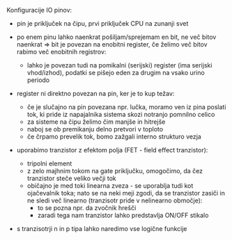 Konfiguracije IO pinov:
- pin je priključek na čipu, prvi priključek CPU na zunanji svet
- po enem pinu lahko naenkrat pošiljam/sprejemam en bit, ne več bitov naenkrat => bit je povezan na enobitni register, če želimo več bitov rabimo več enobitnih registrov:
	- lahko je povezan tudi na pomikalni (serijski) register (ima serijski vhod/izhod), podatki se pišejo eden za drugim na vsako urino periodo
- register ni direktno povezan na pin, ker je to kup težav:
	- če je slučajno na pin povezana npr. lučka, moramo ven iz pina poslati tok, ki pride iz napajalnika sistema skozi notranjo pomnilno celico
	- za sisteme na čipu želimo čim manjše in hitrejše
	- naboj se ob premikanju delno pretvori v toploto
	- če črpamo prevelik tok, bomo zažgali interno strukturo vezja
- uporabimo tranzistor z efektom polja (FET - field effect tranzistor):
	- tripolni element
	- z zelo majhnim tokom na gate priključku, omogočimo, da čez tranzistor steče veliko večji tok
	- običajno je med toki linearna zveza - se uporablja tudi kot ojačevalnik toka; nato se na neki meji zgodi, da se tranzistor zasiči in ne sledi več linearno (tranzisotr pride v nelinearno območje):
		- to se pozna npr. da zvočnik hrešči
		- zaradi tega nam tranzistor lahko predstavlja ON/OFF stikalo

- s tranzisotrji n in p tipa lahko naredimo vse logične funkcije